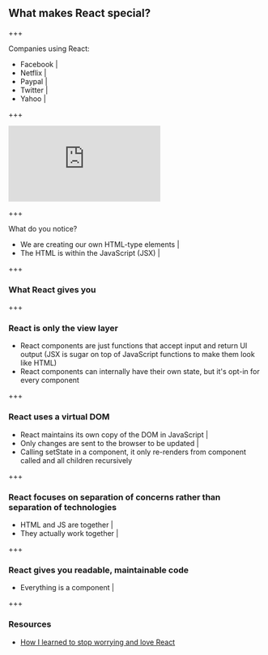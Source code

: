 ## What makes React special?

+++

Companies using React:

- Facebook |
- Netflix |
- Paypal |
- Twitter |
- Yahoo |

+++

<iframe
	class="jsfiddle"
	src="https://jsfiddle.net/mjw56/prmb65L0/embedded/js,html,css,result/dark/"
	allowfullscreen="allowfullscreen"
	frameborder="0">
</iframe>
<br/>

+++

What do you notice?

- We are creating our own HTML-type elements |
- The HTML is within the JavaScript (JSX) |

+++

### What React gives you

+++

### React is only the view layer

- React components are just functions that accept input and return UI output (JSX is sugar on top of JavaScript functions to make them look like HTML)
- React components can internally have their own state, but it's opt-in for every component

+++

### React uses a virtual DOM

- React maintains its own copy of the DOM in JavaScript |
- Only changes are sent to the browser to be updated |
- Calling setState in a component, it only re-renders from component called and all children recursively

+++

### React focuses on separation of concerns rather than separation of technologies

- HTML and JS are together |
- They actually work together |

+++

### React gives you readable, maintainable code

- Everything is a component |

+++

### Resources

- [How I learned to stop worrying and love React](https://firstdoit.com/how-i-learned-to-stop-worrying-and-love-react-4e22b0bb6c2a)
